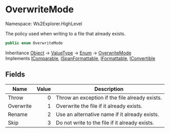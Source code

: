 # OverwriteMode

Namespace: Ws2Explorer.HighLevel

The policy used when writing to a file that already exists.

```csharp
public enum OverwriteMode
```

Inheritance [Object](https://docs.microsoft.com/en-us/dotnet/api/system.object) → [ValueType](https://docs.microsoft.com/en-us/dotnet/api/system.valuetype) → [Enum](https://docs.microsoft.com/en-us/dotnet/api/system.enum) → [OverwriteMode](./ws2explorer.highlevel.overwritemode.md)<br>
Implements [IComparable](https://docs.microsoft.com/en-us/dotnet/api/system.icomparable), [ISpanFormattable](https://docs.microsoft.com/en-us/dotnet/api/system.ispanformattable), [IFormattable](https://docs.microsoft.com/en-us/dotnet/api/system.iformattable), [IConvertible](https://docs.microsoft.com/en-us/dotnet/api/system.iconvertible)

## Fields

| Name | Value | Description |
| --- | --: | --- |
| Throw | 0 | Throw an exception if the file already exists. |
| Overwrite | 1 | Overwrite the file if it already exists. |
| Rename | 2 | Use an alternative name if it already exists. |
| Skip | 3 | Do not write to the file if it already exists. |
